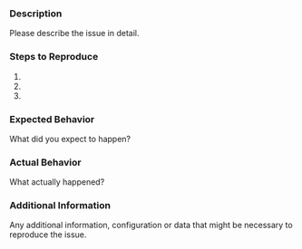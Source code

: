<!--
Unless explicitly stated otherwise all files in this repository are licensed under the Apache License 2.0.

This product includes software developed at Datadog (https://www.datadoghq.com/). Copyright 2023 Datadog, Inc.
-->

### Description

Please describe the issue in detail.

### Steps to Reproduce

1. 
2. 
3. 

### Expected Behavior

What did you expect to happen?

### Actual Behavior

What actually happened?

### Additional Information

Any additional information, configuration or data that might be necessary to reproduce the issue.
